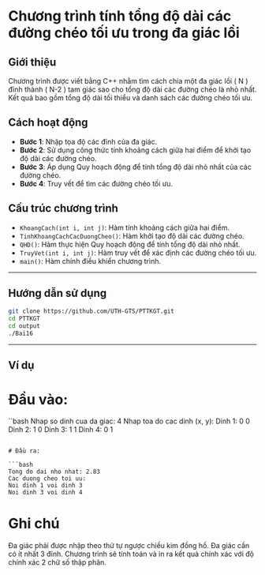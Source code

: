 # **Chương trình tính tổng độ dài các đường chéo tối ưu trong đa giác lồi**

## **Giới thiệu**
Chương trình được viết bằng C++ nhằm tìm cách chia một đa giác lồi \( N \) đỉnh thành \( N-2 \) tam giác sao cho tổng độ dài các đường chéo là nhỏ nhất. Kết quả bao gồm tổng độ dài tối thiểu và danh sách các đường chéo tối ưu.


## Cách hoạt động

- **Bước 1**: Nhập tọa độ các đỉnh của đa giác.
- **Bước 2**: Sử dụng công thức tính khoảng cách giữa hai điểm để khởi tạo độ dài các đường chéo.
- **Bước 3**: Áp dụng Quy hoạch động để tính tổng độ dài nhỏ nhất của các đường chéo.
- **Bước 4**: Truy vết để tìm các đường chéo tối ưu.

## Cấu trúc chương trình

- `KhoangCach(int i, int j)`: Hàm tính khoảng cách giữa hai điểm.
- `TinhKhoangCachCacDuongCheo()`: Hàm khởi tạo độ dài các đường chéo.
- `QHD()`: Hàm thực hiện Quy hoạch động để tính tổng độ dài nhỏ nhất.
- `TruyVet(int i, int j)`: Hàm truy vết để xác định các đường chéo tối ưu.
- `main()`: Hàm chính điều khiển chương trình.

---

## **Hướng dẫn sử dụng**

   ```bash
   git clone https://github.com/UTH-GTS/PTTKGT.git
   cd PTTKGT
   cd output
   ./Bai16
   ```



---
## **Ví dụ**
# Đầu vào:
   ``bash
   Nhap so dinh cua da giac: 4
   Nhap toa do cac dinh (x, y):
   Dinh 1: 0 0
   Dinh 2: 1 0
   Dinh 3: 1 1
   Dinh 4: 0 1
   ```

# Đầu ra:

   ```bash
   Tong do dai nho nhat: 2.83
   Cac duong cheo toi uu:
   Noi dinh 1 voi dinh 3
   Noi dinh 3 voi dinh 4
   ```


# Ghi chú
Đa giác phải được nhập theo thứ tự ngược chiều kim đồng hồ.
Đa giác cần có ít nhất 3 đỉnh.
Chương trình sẽ tính toán và in ra kết quả chính xác với độ chính xác 2 chữ số thập phân.